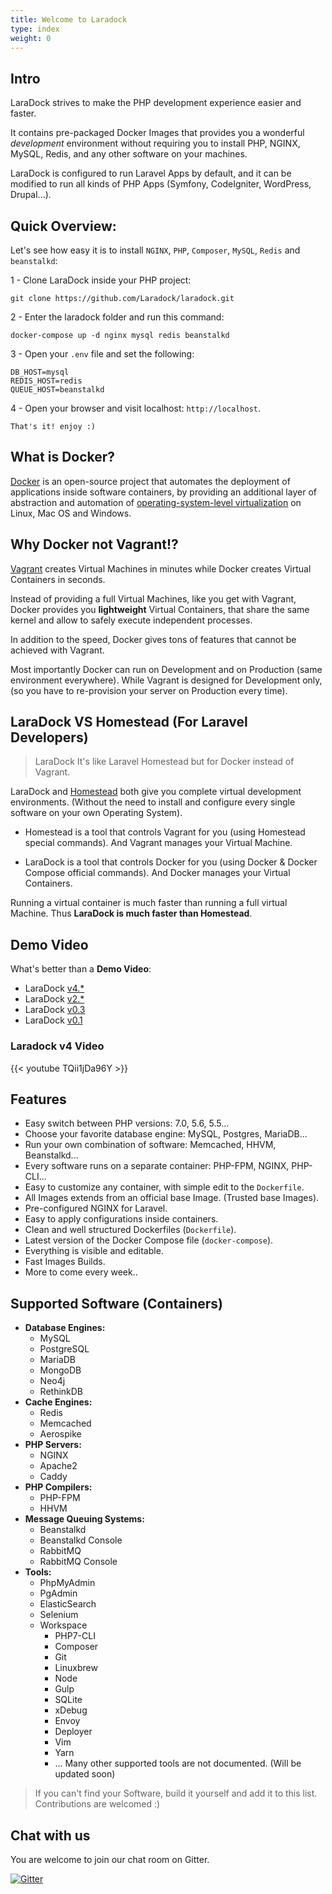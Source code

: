 ```yaml
---
title: Welcome to Laradock
type: index
weight: 0
---
```




## Intro

LaraDock strives to make the PHP development experience easier and faster.

It contains pre-packaged Docker Images that provides you a wonderful *development* environment without requiring you to install PHP, NGINX, MySQL, Redis, and any other software on your machines.

LaraDock is configured to run Laravel Apps by default, and it can be modified to run all kinds of PHP Apps (Symfony, CodeIgniter, WordPress, Drupal...).




## Quick Overview:

Let's see how easy it is to install `NGINX`, `PHP`, `Composer`, `MySQL`, `Redis` and `beanstalkd`:

1 - Clone LaraDock inside your PHP project:

```shell
git clone https://github.com/Laradock/laradock.git
```

2 - Enter the laradock folder and run this command:

```shell
docker-compose up -d nginx mysql redis beanstalkd
```

3 - Open your `.env` file and set the following:

```shell
DB_HOST=mysql
REDIS_HOST=redis
QUEUE_HOST=beanstalkd
```

4 - Open your browser and visit localhost: `http://localhost`.

```shell
That's it! enjoy :)
```







<a name="what-is-docker"></a>
## What is Docker?

[Docker](https://www.docker.com) is an open-source project that automates the deployment of applications inside software containers, by providing an additional layer of abstraction and automation of [operating-system-level virtualization](https://en.wikipedia.org/wiki/Operating-system-level_virtualization) on Linux, Mac OS and Windows.






<a name="why-docker-not-vagrant"></a>
## Why Docker not Vagrant!?

[Vagrant](https://www.vagrantup.com) creates Virtual Machines in minutes while Docker creates Virtual Containers in seconds.

Instead of providing a full Virtual Machines, like you get with Vagrant, Docker provides you **lightweight** Virtual Containers, that share the same kernel and allow to safely execute independent processes.

In addition to the speed, Docker gives tons of features that cannot be achieved with Vagrant.

Most importantly Docker can run on Development and on Production (same environment everywhere). While Vagrant is designed for Development only, (so you have to re-provision your server on Production every time).






<a name="laradock-vs-homestead"></a>
## LaraDock VS Homestead (For Laravel Developers)

> LaraDock It's like Laravel Homestead but for Docker instead of Vagrant.

LaraDock and [Homestead](https://laravel.com/docs/master/homestead) both give you complete virtual development environments. (Without the need to install and configure every single software on your own Operating System).

- Homestead is a tool that controls Vagrant for you (using Homestead special commands). And Vagrant manages your Virtual Machine.

- LaraDock is a tool that controls Docker for you (using Docker & Docker Compose official commands). And Docker manages your Virtual Containers.

Running a virtual container is much faster than running a full virtual Machine. Thus **LaraDock is much faster than Homestead**.








<a name="Demo"></a>
## Demo Video

What's better than a **Demo Video**:

- LaraDock [v4.*](https://www.youtube.com/watch?v=TQii1jDa96Y)
- LaraDock [v2.*](https://www.youtube.com/watch?v=-DamFMczwDA)
- LaraDock [v0.3](https://www.youtube.com/watch?v=jGkyO6Is_aI)
- LaraDock [v0.1](https://www.youtube.com/watch?v=3YQsHe6oF80)


### Laradock v4 Video

{{< youtube TQii1jDa96Y >}}





<a name="features"></a>
## Features

- Easy switch between PHP versions: 7.0, 5.6, 5.5...
- Choose your favorite database engine: MySQL, Postgres, MariaDB...
- Run your own combination of software: Memcached, HHVM, Beanstalkd...
- Every software runs on a separate container: PHP-FPM, NGINX, PHP-CLI...
- Easy to customize any container, with simple edit to the `Dockerfile`.
- All Images extends from an official base Image. (Trusted base Images).
- Pre-configured NGINX for Laravel.
- Easy to apply configurations inside containers.
- Clean and well structured Dockerfiles (`Dockerfile`).
- Latest version of the Docker Compose file (`docker-compose`).
- Everything is visible and editable.
- Fast Images Builds.
- More to come every week..






<a name="Supported-Containers"></a>
## Supported Software (Containers)

- **Database Engines:**
	- MySQL
	- PostgreSQL
	- MariaDB
	- MongoDB
	- Neo4j
	- RethinkDB
- **Cache Engines:**
	- Redis
	- Memcached
	- Aerospike
- **PHP Servers:**
	- NGINX
	- Apache2
	- Caddy
- **PHP Compilers:**
	- PHP-FPM
	- HHVM
- **Message Queuing Systems:**
	- Beanstalkd
	- Beanstalkd Console
	- RabbitMQ
	- RabbitMQ Console
- **Tools:**
	- PhpMyAdmin
	- PgAdmin
	- ElasticSearch
	- Selenium
	- Workspace
		- PHP7-CLI
		- Composer
		- Git
		- Linuxbrew
		- Node
		- Gulp
		- SQLite
		- xDebug
		- Envoy
		- Deployer
		- Vim
		- Yarn
		- ... Many other supported tools are not documented. (Will be updated soon)

>If you can't find your Software, build it yourself and add it to this list. Contributions are welcomed :)








<a name="Chat"></a>
## Chat with us

You are welcome to join our chat room on Gitter.

[![Gitter](https://badges.gitter.im/LaraDock/laradock.svg)](https://gitter.im/LaraDock/laradock?utm_source=badge&utm_medium=badge&utm_campaign=pr-badge)
